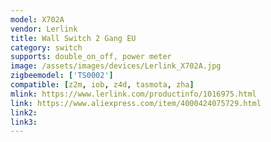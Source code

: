 ```yaml
---
model: X702A
vendor: Lerlink
title: Wall Switch 2 Gang EU
category: switch
supports: double_on_off, power meter
image: /assets/images/devices/Lerlink_X702A.jpg
zigbeemodel: ['TS0002']
compatible: [z2m, iob, z4d, tasmota, zha]
mlink: https://www.lerlink.com/productinfo/1016975.html
link: https://www.aliexpress.com/item/4000424075729.html
link2: 
link3: 
---
```


